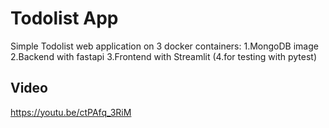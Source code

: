 # Todolist App
Simple Todolist web application on 3 docker containers: 
1.MongoDB image
2.Backend with fastapi 
3.Frontend with Streamlit
(4.for testing with pytest)
 
## Video 
https://youtu.be/ctPAfq_3RiM

